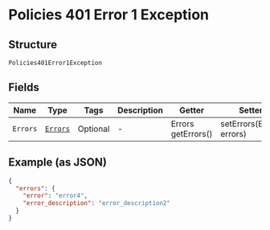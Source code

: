 
# Policies 401 Error 1 Exception

## Structure

`Policies401Error1Exception`

## Fields

| Name | Type | Tags | Description | Getter | Setter |
|  --- | --- | --- | --- | --- | --- |
| `Errors` | [`Errors`](../../doc/models/errors.md) | Optional | - | Errors getErrors() | setErrors(Errors errors) |

## Example (as JSON)

```json
{
  "errors": {
    "error": "error4",
    "error_description": "error_description2"
  }
}
```

